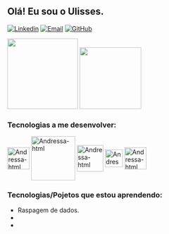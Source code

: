 
## Olá! Eu sou o Ulisses.

[![Linkedin](https://img.shields.io/badge/LinkedIn-0077B5?style=for-the-badge&logo=linkedin&logoColor=white)](https://www.linkedin.com/in/ulisses-curvello/)
[![Email](https://img.shields.io/badge/Gmail-D14836?style=for-the-badge&logo=gmail&logoColor=white)]()
[![GitHub](https://img.shields.io/badge/GitHub-100000?style=for-the-badge&logo=github&logoColor=white)](https://github.com/UlissesCurvelloFerreira)

<div>
  
   <img height="160em" src="https://github-readme-stats.vercel.app/api?username=UlissesCurvelloFerreira&show_icons=true&theme=github_dark"/>
   <img height="140em" src="https://github-readme-stats.vercel.app/api/top-langs/?username=UlissesCurvelloFerreira&layout=compact&theme=github_dark"/>
  
</div>


### Tecnologias a me desenvolver:

<div>
  
   <img align="center" alt="Andressa-html" height="50" width="50" src="https://cdn.jsdelivr.net/gh/devicons/devicon/icons/python/python-original.svg"/>
   <img align="center" alt="Andressa-html" height="100" width="100" src="https://cdn.jsdelivr.net/gh/devicons/devicon/icons/pycharm/pycharm-original-wordmark.svg"/>
   <img align="center" alt="Andressa-html" height="60" width="60" src="https://cdn.jsdelivr.net/gh/devicons/devicon/icons/flask/flask-original-wordmark.svg"/>
   <img align="center" alt="Andressa-html" height="40" width="40" src="https://cdn.jsdelivr.net/gh/devicons/devicon/icons/vscode/vscode-original.svg"/>
   <img align="center" alt="Andressa-html" height="50" width="50" src="https://cdn.jsdelivr.net/gh/devicons/devicon/icons/html5/html5-original-wordmark.svg"/>
  
</div>

### Tecnologias/Pojetos que estou aprendendo:
- Raspagem de dados.
-
-

